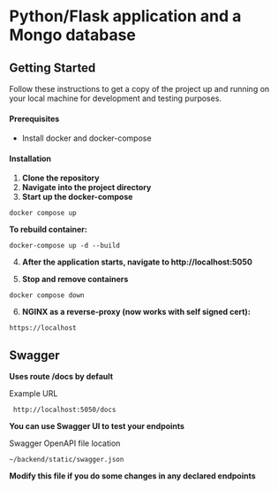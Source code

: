 # Python/Flask application and a Mongo database

## Getting Started
Follow these instructions to get a copy of the project up and running on your local machine for development and testing purposes.

#### Prerequisites
- Install docker and docker-compose

#### Installation
1. **Clone the repository**
2. **Navigate into the project directory**
3. **Start up the docker-compose**
  ```
  docker compose up
  ```
**To rebuild container:**
  ```
  docker-compose up -d --build
  ```
4. **After the application starts, navigate to http://localhost:5050**

5. **Stop and remove containers**
  ```
  docker compose down
  ```
  
6. **NGINX as a reverse-proxy (now works with self signed cert):**
  ```
  https://localhost
  ```
  
## Swagger
**Uses route /docs by default**

Example URL
```
 http://localhost:5050/docs
```
**You can use Swagger UI to test your endpoints**

Swagger OpenAPI file location
```
~/backend/static/swagger.json
```
**Modify this file if you do some changes in any declared endpoints**
